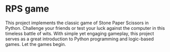 # RPS game
This project implements the classic game of Stone Paper Scissors in Python. Challenge your friends or test your luck against the computer in this timeless battle of wits. With simple yet engaging gameplay, this project serves as a great introduction to Python programming and logic-based games. Let the games begin.
